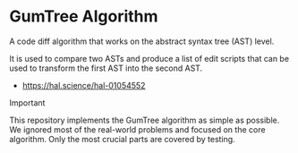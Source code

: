 # GumTree Algorithm

A code diff algorithm that works on the abstract syntax tree (AST) level.

It is used to compare two ASTs and produce a list of edit scripts
that can be used to transform the first AST into the second AST.

- https://hal.science/hal-01054552

> [!IMPORTANT]
> This repository implements the GumTree algorithm as simple as possible.
> We ignored most of the real-world problems and focused on the core algorithm.
> Only the most crucial parts are covered by testing.
